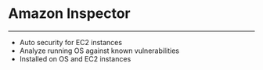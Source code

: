 # Amazon Inspector
---
- Auto security for EC2 instances
- Analyze running OS against known vulnerabilities
- Installed on OS and EC2 instances